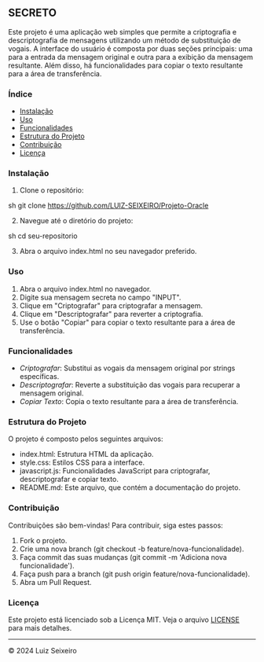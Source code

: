 ## SECRETO

Este projeto é uma aplicação web simples que permite a criptografia e descriptografia de mensagens utilizando um método de substituição de vogais. A interface do usuário é composta por duas seções principais: uma para a entrada da mensagem original e outra para a exibição da mensagem resultante. Além disso, há funcionalidades para copiar o texto resultante para a área de transferência.

### Índice

- [Instalação](#instalação)
- [Uso](#uso)
- [Funcionalidades](#funcionalidades)
- [Estrutura do Projeto](#estrutura-do-projeto)
- [Contribuição](#contribuição)
- [Licença](#licença)

### Instalação

1. Clone o repositório:

sh
git clone https://github.com/LUIZ-SEIXEIRO/Projeto-Oracle


2. Navegue até o diretório do projeto:

sh
cd seu-repositorio


3. Abra o arquivo index.html no seu navegador preferido.

### Uso

1. Abra o arquivo index.html no navegador.
2. Digite sua mensagem secreta no campo "INPUT".
3. Clique em "Criptografar" para criptografar a mensagem.
4. Clique em "Descriptografar" para reverter a criptografia.
5. Use o botão "Copiar" para copiar o texto resultante para a área de transferência.

### Funcionalidades

- *Criptografar*: Substitui as vogais da mensagem original por strings específicas.
- *Descriptografar*: Reverte a substituição das vogais para recuperar a mensagem original.
- *Copiar Texto*: Copia o texto resultante para a área de transferência.

### Estrutura do Projeto

O projeto é composto pelos seguintes arquivos:

- index.html: Estrutura HTML da aplicação.
- style.css: Estilos CSS para a interface.
- javascript.js: Funcionalidades JavaScript para criptografar, descriptografar e copiar texto.
- README.md: Este arquivo, que contém a documentação do projeto.

### Contribuição

Contribuições são bem-vindas! Para contribuir, siga estes passos:

1. Fork o projeto.
2. Crie uma nova branch (git checkout -b feature/nova-funcionalidade).
3. Faça commit das suas mudanças (git commit -m 'Adiciona nova funcionalidade').
4. Faça push para a branch (git push origin feature/nova-funcionalidade).
5. Abra um Pull Request.

### Licença

Este projeto está licenciado sob a Licença MIT. Veja o arquivo [LICENSE](LICENSE) para mais detalhes.

---

© 2024 Luiz Seixeiro
